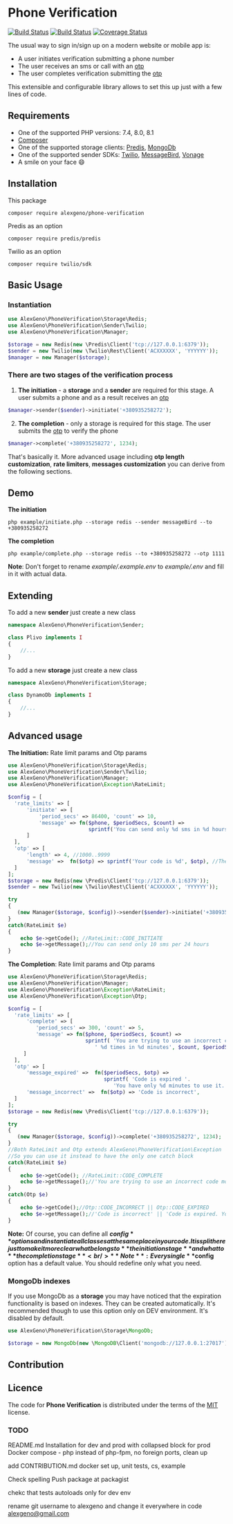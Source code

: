 # Phone Verification #

[![Build Status](https://github.com/alexeygeno/phone-verification-php/workflows/PHPUnit/badge.svg)](https://github.com/alexeygeno/phone-verification-php/actions)
[![Build Status](https://github.com/alexeygeno/phone-verification-php/workflows/CodeSniffer/badge.svg)](https://github.com/alexeygeno/phone-verification-php/actions)
[![Coverage Status](https://coveralls.io/repos/github/alexeygeno/phone-verification-php/badge.svg)](https://coveralls.io/github/alexeygeno/phone-verification-php)

The usual way to sign in/sign up on a modern website or mobile app is:
- A user initiates verification submitting a phone number 
- The user receives an sms or call with an [ otp](https://en.wikipedia.org/wiki/One-time_password)
- The user completes verification submitting the [ otp](https://en.wikipedia.org/wiki/One-time_password)

This extensible and configurable library allows to set this up just with a few lines of code.
## Requirements ##
- One of the supported PHP versions: 7.4, 8.0, 8.1
- [ Composer](https://getcomposer.org/)
- One of the supported storage clients: [ Predis](https://github.com/predis/predis), [ MongoDb](https://github.com/mongodb/mongo-php-library)
- One of the supported sender SDKs: [ Twilio](https://github.com/twilio/twilio-php), [ MessageBird](https://github.com/messagebird/php-rest-api), [Vonage ](https://github.com/Vonage/vonage-php-sdk-core)
- A smile on your face :smile:

## Installation ##
This package
```shell
composer require alexgeno/phone-verification
```
Predis as an option
```shell
composer require predis/predis
```
Twilio as an option
```shell
composer require twilio/sdk
```
## Basic Usage ##

### Instantiation ###
```php
use AlexGeno\PhoneVerification\Storage\Redis;
use AlexGeno\PhoneVerification\Sender\Twilio;
use AlexGeno\PhoneVerification\Manager;

$storage = new Redis(new \Predis\Client('tcp://127.0.0.1:6379'));
$sender = new Twilio(new \Twilio\Rest\Client('ACXXXXXX', 'YYYYYY'));
$manager = new Manager($storage);
```
### There are two stages of the verification process ###

1) **The initiation** -  a **storage** and a **sender** are required for this stage. A user submits a phone and as a result receives an [otp](https://en.wikipedia.org/wiki/One-time_password)
   
```php
$manager->sender($sender)->initiate('+380935258272');
```
2) **The completion** - only a storage is required for this stage. The user submits the [ otp](https://en.wikipedia.org/wiki/One-time_password) to verify the phone
```php
$manager->complete('+380935258272', 1234);
```
That's basically it. More advanced usage including **otp length customization**, **rate limiters**, **messages customization** you can derive from the following sections.

## Demo
**The initiation**
```shell
php example/initiate.php --storage redis --sender messageBird --to +380935258272
```
**The completion**
```shell
php example/complete.php --storage redis --to +380935258272 --otp 1111
```
**Note**: Don't forget to rename *example/.example.env*   to *example/.env* and fill in it with actual data.

## Extending
To add a new **sender** just create a new class
```php
namespace AlexGeno\PhoneVerification\Sender;

class Plivo implements I
{ 
    //...
}
```
To add a new **storage** just create a new class
```php
namespace AlexGeno\PhoneVerification\Storage;

class DynamoDb implements I
{ 
    //...
}
```
## Advanced usage
**The Initiation:** Rate limit params and Otp params
```php
use AlexGeno\PhoneVerification\Storage\Redis;
use AlexGeno\PhoneVerification\Sender\Twilio;
use AlexGeno\PhoneVerification\Manager;
use AlexGeno\PhoneVerification\Exception\RateLimit;

$config = [
  'rate_limits' => [
      'initiate' => [
          'period_secs' => 86400, 'count' => 10,
          'message' => fn($phone, $periodSecs, $count) => 
                          sprintf('You can send only %d sms in %d hours.', $count, $periodSecs/60/60)
      ]
  ],
  'otp' => [
      'length' => 4, //1000..9999
      'message' =>  fn($otp) => sprintf('Your code is %d', $otp), //The text a user receives
  ]
];
$storage = new Redis(new \Predis\Client('tcp://127.0.0.1:6379'));
$sender = new Twilio(new \Twilio\Rest\Client('ACXXXXXX', 'YYYYYY'));

try
{
   (new Manager($storage, $config))->sender($sender)->initiate('+380935258272');
}
catch(RateLimit $e)
{
    echo $e->getCode(); //RateLimit::CODE_INITIATE
    echo $e->getMessage();//You can send only 10 sms per 24 hours
}
```

**The Completion**: Rate limit params and Otp params
```php
use AlexGeno\PhoneVerification\Storage\Redis;
use AlexGeno\PhoneVerification\Manager;
use AlexGeno\PhoneVerification\Exception\RateLimit;
use AlexGeno\PhoneVerification\Exception\Otp;

$config = [
  'rate_limits' => [
      'complete' => [
         'period_secs' => 300, 'count' => 5,
         'message' => fn($phone, $periodSecs, $count) => 
                         sprintf( 'You are trying to use an incorrect code'. 
                            ' %d times in %d minutes', $count, $periodSecs/60)
     ]
  ],
  'otp' => [
      'message_expired' =>  fn($periodSecs, $otp) => 
                               sprintf( 'Code is expired '.
                                  'You have only %d minutes to use it.', $periodSecs/60),
      'message_incorrect' =>  fn($otp) => 'Code is incorrect',
  ]
];
$storage = new Redis(new \Predis\Client('tcp://127.0.0.1:6379'));

try
{    
   (new Manager($storage, $config))->complete('+380935258272', 1234);
}
//Both RateLimit and Otp extends AlexGeno\PhoneVerification\Exception
//So you can use it instead to have the only one catch block
catch(RateLimit $e)
{ 
    echo $e->getCode(); //RateLimit::CODE_COMPLETE
    echo $e->getMessage();//'You are trying to use an incorrect code more than 5 times per 5 minutes'
}
catch(Otp $e)
{ 
    echo $e->getCode();//Otp::CODE_INCORRECT || Otp::CODE_EXPIRED
    echo $e->getMessage();//'Code is incorrect' || 'Code is expired. You have only 5 minutes to use it.'
}
```
**Note:** Of course,  you can define all **$config** options and instantiate all classes at the same place in your code.
It is split here just to make it more clear what belongs to **the initiation stage** and what to **the completion stage**
<br />**Note**: Every single **$config** option has a default value. You should redefine only what you need.

### MongoDb indexes
If you use MongoDb as a **storage** you may have noticed that the expiration functionality is based on indexes.
They can be created automatically. It's recommended though to use this option only on DEV environment. It's disabled by default.

```php
use AlexGeno\PhoneVerification\Storage\MongoDb;

$storage = new MongoDb(new \MongoDB\Client('mongodb://127.0.0.1:27017'), ['indexes'=> true]);
```

## Contribution

## Licence

The code for **Phone Verification** is distributed under the terms of the [MIT](LICENSE.txt) license.

### TODO


README.md Installation for dev and prod with collapsed block for prod
Docker compose - php instead of php-fpm, no foreign ports, clean up

add CONTRIBUTION.md  docker set up, unit tests, cs, example


Check spelling
Push package at packagist


chekc that tests autoloads only for dev env

rename git username to alexgeno and change it everywhere in code
alexgeno@gmail.com